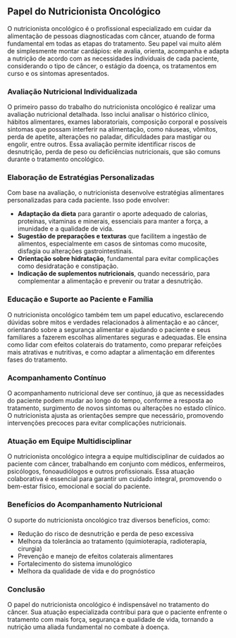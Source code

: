 
## Papel do Nutricionista Oncológico

O nutricionista oncológico é o profissional especializado em cuidar da alimentação de pessoas diagnosticadas com câncer, atuando de forma fundamental em todas as etapas do tratamento. Seu papel vai muito além de simplesmente montar cardápios: ele avalia, orienta, acompanha e adapta a nutrição de acordo com as necessidades individuais de cada paciente, considerando o tipo de câncer, o estágio da doença, os tratamentos em curso e os sintomas apresentados.

### Avaliação Nutricional Individualizada

O primeiro passo do trabalho do nutricionista oncológico é realizar uma avaliação nutricional detalhada. Isso inclui analisar o histórico clínico, hábitos alimentares, exames laboratoriais, composição corporal e possíveis sintomas que possam interferir na alimentação, como náuseas, vômitos, perda de apetite, alterações no paladar, dificuldades para mastigar ou engolir, entre outros. Essa avaliação permite identificar riscos de desnutrição, perda de peso ou deficiências nutricionais, que são comuns durante o tratamento oncológico.

### Elaboração de Estratégias Personalizadas

Com base na avaliação, o nutricionista desenvolve estratégias alimentares personalizadas para cada paciente. Isso pode envolver:

- **Adaptação da dieta** para garantir o aporte adequado de calorias, proteínas, vitaminas e minerais, essenciais para manter a força, a imunidade e a qualidade de vida.
- **Sugestão de preparações e texturas** que facilitem a ingestão de alimentos, especialmente em casos de sintomas como mucosite, disfagia ou alterações gastrointestinais.
- **Orientação sobre hidratação**, fundamental para evitar complicações como desidratação e constipação.
- **Indicação de suplementos nutricionais**, quando necessário, para complementar a alimentação e prevenir ou tratar a desnutrição.

### Educação e Suporte ao Paciente e Família

O nutricionista oncológico também tem um papel educativo, esclarecendo dúvidas sobre mitos e verdades relacionados à alimentação e ao câncer, orientando sobre a segurança alimentar e ajudando o paciente e seus familiares a fazerem escolhas alimentares seguras e adequadas. Ele ensina como lidar com efeitos colaterais do tratamento, como preparar refeições mais atrativas e nutritivas, e como adaptar a alimentação em diferentes fases do tratamento.

### Acompanhamento Contínuo

O acompanhamento nutricional deve ser contínuo, já que as necessidades do paciente podem mudar ao longo do tempo, conforme a resposta ao tratamento, surgimento de novos sintomas ou alterações no estado clínico. O nutricionista ajusta as orientações sempre que necessário, promovendo intervenções precoces para evitar complicações nutricionais.

### Atuação em Equipe Multidisciplinar

O nutricionista oncológico integra a equipe multidisciplinar de cuidados ao paciente com câncer, trabalhando em conjunto com médicos, enfermeiros, psicólogos, fonoaudiólogos e outros profissionais. Essa atuação colaborativa é essencial para garantir um cuidado integral, promovendo o bem-estar físico, emocional e social do paciente.

### Benefícios do Acompanhamento Nutricional

O suporte do nutricionista oncológico traz diversos benefícios, como:

- Redução do risco de desnutrição e perda de peso excessiva
- Melhora da tolerância ao tratamento (quimioterapia, radioterapia, cirurgia)
- Prevenção e manejo de efeitos colaterais alimentares
- Fortalecimento do sistema imunológico
- Melhora da qualidade de vida e do prognóstico

### Conclusão

O papel do nutricionista oncológico é indispensável no tratamento do câncer. Sua atuação especializada contribui para que o paciente enfrente o tratamento com mais força, segurança e qualidade de vida, tornando a nutrição uma aliada fundamental no combate à doença.
```
